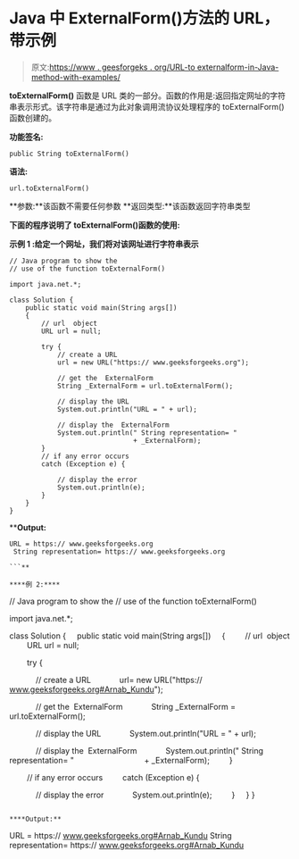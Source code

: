 # Java 中 ExternalForm()方法的 URL，带示例

> 原文:[https://www . geesforgeks . org/URL-to externalform-in-Java-method-with-examples/](https://www.geeksforgeeks.org/url-toexternalform-method-in-java-with-examples/)

**toExternalForm()** 函数是 URL 类的一部分。函数的作用是:返回指定网址的字符串表示形式。该字符串是通过为此对象调用流协议处理程序的 toExternalForm()函数创建的。

**功能签名:**

```
public String toExternalForm()
```

**语法:**

```
url.toExternalForm()
```

**参数:**该函数不需要任何参数
**返回类型:**该函数返回字符串类型

**下面的程序说明了 toExternalForm()函数的使用:**

****示例 1** :给定一个网址，我们将对该网址进行字符串表示**

```
// Java program to show the
// use of the function toExternalForm()

import java.net.*;

class Solution {
    public static void main(String args[])
    {
        // url  object
        URL url = null;

        try {
            // create a URL
            url = new URL("https:// www.geeksforgeeks.org");

            // get the  ExternalForm
            String _ExternalForm = url.toExternalForm();

            // display the URL
            System.out.println("URL = " + url);

            // display the  ExternalForm
            System.out.println(" String representation= "
                               + _ExternalForm);
        }
        // if any error occurs
        catch (Exception e) {

            // display the error
            System.out.println(e);
        }
    }
}
```

****Output:**

```
URL = https:// www.geeksforgeeks.org
 String representation= https:// www.geeksforgeeks.org

```** 

****例 2:****

```
// Java program to show the
// use of the function toExternalForm()

import java.net.*;

class Solution {
    public static void main(String args[])
    {
        // url  object
        URL url = null;

        try {

            // create a URL
            url= new URL("https:// www.geeksforgeeks.org#Arnab_Kundu");

            // get the  ExternalForm
            String _ExternalForm = url.toExternalForm();

            // display the URL
            System.out.println("URL = " + url);

            // display the  ExternalForm
            System.out.println(" String representation= "
                               + _ExternalForm);
        }

        // if any error occurs
        catch (Exception e) {

            // display the error
            System.out.println(e);
        }
    }
}
```

****Output:**

```
URL = https:// www.geeksforgeeks.org#Arnab_Kundu
 String representation= https:// www.geeksforgeeks.org#Arnab_Kundu

```**